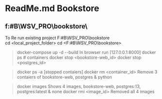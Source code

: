 # ReadMe.md Bookstore

## f:\#B\WSV_PRO\bookstore\

To Re run existing project
F:\#B\WSV_PRO\bookstore\
cd <local_project_folder>
cd <F:\#B\WSV_PRO\bookstore>
> docker-compose up -d --build
In browser run [127.0.0.1:8000]
>docker ps # containers
>docker stop <bookstore-web_id>
>docker stop <postgres_id>

>docker ps -a [stopped contaiers]
>docker rm <container_id>
Remove 3 contaiers of bookstore-web, postgres & python

>docker images
Shows 4 images, bookstore-web, postgres:13, postgres:latest & none
>docker rmi <image_id>
Removed all 4 images
